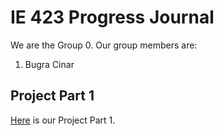 # IE 423 Progress Journal

We are the Group 0. Our group members are:
1. Bugra Cinar


## Project Part 1
[Here](files/example.html) is our Project Part 1.